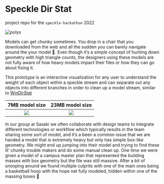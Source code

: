 # Speckle Dir Stat

project repo for the `speckle-hackathon` 2022


![polys](https://user-images.githubusercontent.com/30870056/168087093-f1af85ae-f680-446c-a427-05a412b745f7.png)

Models can get chunky sometimes. You drop in a chair that you downloaded from the web and all the sudden you can barely navigate around the your model 🙈.  Even though it’s a simple concept of hunting down geometry with high triangle counts, the designers using these models are not fully aware of how heavy models impact their files or how they can go about fixing it. 

This prototype is an interactive visualization for any user to understand the weight of each object within a speckle stream and can separate out any objects into different branches in order to clean up a model stream, similar to [WinDirStat](https://windirstat.net/) 

7MB model size | 23MB model size
:-------------------------:|:-------------------------:
![](https://user-images.githubusercontent.com/30870056/168087181-b9ce2df4-fbcd-4646-8b65-9b8973494ccf.jpg)  |  ![](https://user-images.githubusercontent.com/30870056/168087364-0e7856b3-938d-41ca-88af-44b9ddd3c678.jpg)


In our group at Sasaki we often collaborate with design teams to integrate different technologies or workflow which typically results in the team sharing some sort of model, and it’s a been a common issue that we are handed a model that is extremely heavy but only has simple box-like geometry. We might end up jumping into their model and trying to find these lil’ chunky trouble makers and do some manual clean up. One time we were given a model of a campus master plan that represented the building masses with box geometry but the file was still massive. After a bit of snooping around we found multiple culprits with one of the main ones being a basketball hoop with the hope net fully modeled, hidden within one of the massing boxes 🤢   

